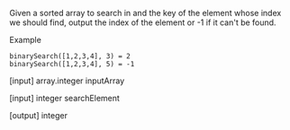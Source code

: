 Given a sorted array to search in and the key of the element whose index we should find, output the index of the element or -1 if it can't be found.

Example

```
binarySearch([1,2,3,4], 3) = 2
binarySearch([1,2,3,4], 5) = -1
```

[input] array.integer inputArray

[input] integer searchElement

[output] integer

